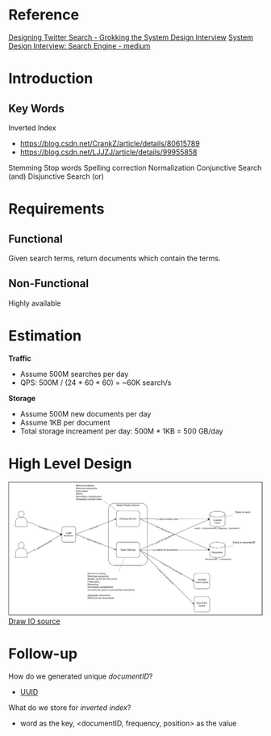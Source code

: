 # Reference
[Designing Twitter Search - Grokking the System Design Interview](https://www.educative.io/courses/grokking-the-system-design-interview/xV9mMjj74gE)
[System Design Interview: Search Engine - medium](https://medium.com/double-pointer/system-design-interview-search-engine-edb66b64fd5e)


# Introduction
## Key Words
Inverted Index
 - https://blog.csdn.net/CrankZ/article/details/80615789
 - https://blog.csdn.net/LJJZJ/article/details/99955858

Stemming
Stop words
Spelling correction
Normalization
Conjunctive Search (and)
Disjunctive Search (or)


# Requirements
## **Functional**
Given search terms, return documents which contain the terms.

## **Non-Functional**
Highly available


# Estimation
**Traffic**
* Assume 500M searches per day
* QPS: 500M / (24 * 60 * 60) = ~60K search/s

 **Storage**
* Assume 500M new documents per day
* Assume 1KB per document
* Total storage increament per day: 500M * 1KB = 500 GB/day


# High Level Design

![search engine](https://raw.githubusercontent.com/lambda826/My-Notebook/master/08%20System%20Design/02%20System%20Design%20Demos/resource/search%20engine.png)
[Draw IO source](https://app.diagrams.net/#G1nZpAJ1gY0EXcrLiRGmfU5tJI6XbDJo0V)


# Follow-up
How do we generated unique *documentID*?
 - [UUID](https://en.wikipedia.org/wiki/Universally_unique_identifier)

What do we store for *inverted index*?
 - word as the key, <documentID, frequency, position> as the value
<!--stackedit_data:
eyJoaXN0b3J5IjpbNjA4NzU1NTM0LC0xMDk5MDIxNTA2LC05Nz
A2NDIwNzEsNDYzNjc4MDgzLDEyNDQyMjM2OTIsLTQ3NDM4MTA3
OCwtMTM5Njg3ODExOCw3MzA5OTgxMTZdfQ==
-->